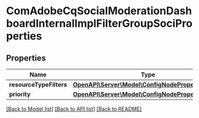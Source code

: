 # ComAdobeCqSocialModerationDashboardInternalImplFilterGroupSociProperties

## Properties
Name | Type | Description | Notes
------------ | ------------- | ------------- | -------------
**resourceTypeFilters** | [**OpenAPI\Server\Model\ConfigNodePropertyArray**](ConfigNodePropertyArray.md) |  | [optional] 
**priority** | [**OpenAPI\Server\Model\ConfigNodePropertyInteger**](ConfigNodePropertyInteger.md) |  | [optional] 

[[Back to Model list]](../README.md#documentation-for-models) [[Back to API list]](../README.md#documentation-for-api-endpoints) [[Back to README]](../README.md)


